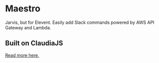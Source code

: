 # Maestro

Jarvis, but for Elevent. Easily add Slack commands powered by AWS API Gateway and Lambda.

## Built on ClaudiaJS

[Read more here.](https://github.com/claudiajs/claudia)

